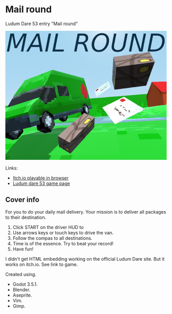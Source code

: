 # Mail round
Ludum Dare 53 entry "Mail round"

![Cover image](resources/cover.jpg)

Links:
- [Itch.io playable in browser](https://carlmartus.itch.io/mail-round)
- [Ludum dare 53 game page](https://ldjam.com/events/ludum-dare/53/$364028)

## Cover info
For you to do your daily mail delivery. Your mission is to deliver all packages to their destination.

1. Click START on the driver HUD to 
2. Use arrows keys or touch keys to drive the van.
3. Follow the compas to all destinations.
4. Time is of the essence. Try to beat your record!
5. Have fun!

I didn't get HTML embedding working on the official Ludum Dare site. But it works on itch.io. See link to game.

Created using.
- Godot 3.5.1.
- Blender.
- Aseprite.
- Vim.
- Gimp.

